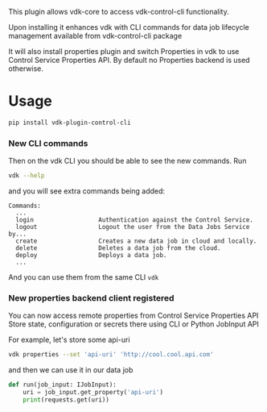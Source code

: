 This plugin allows vdk-core to access vdk-control-cli functionality.

Upon installing it enhances vdk with CLI commands for data job lifecycle management available from vdk-control-cli package

It will also install properties plugin and switch Properties in vdk to use Control Service Properties API.
By default no Properties backend is used otherwise.

# Usage


```bash
pip install vdk-plugin-control-cli
```

### New CLI commands

Then on the vdk CLI you should be able to see the new commands. Run
```bash
vdk --help
```
and you will see extra commands being added:
```
Commands:
  ...
  login                  Authentication against the Control Service.
  logout                 Logout the user from the Data Jobs Service by...
  create                 Creates a new data job in cloud and locally.
  delete                 Deletes a data job from the cloud.
  deploy                 Deploys a data job.
  ...
```

And you can use them from the same CLI `vdk`

### New properties backend client registered

You can now access remote properties from Control Service Properties API
Store state, configuration or secrets there using CLI or Python JobInput API

For example, let's store some api-uri

```bash
vdk properties --set 'api-uri' 'http://cool.cool.api.com'
```

and then we can use it in our data job

```python
def run(job_input: IJobInput):
    uri = job_input.get_property('api-uri')
    print(requests.get(uri))
```
